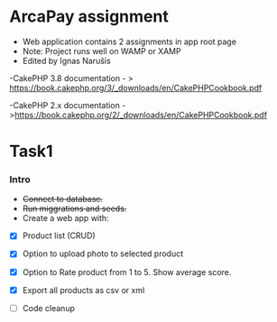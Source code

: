# ArcaPay assignment


* Web application contains 2 assignments in app root page
* Note: Project runs well on WAMP or XAMP
* Edited by Ignas Narušis

-CakePHP 3.8 documentation - > https://book.cakephp.org/3/_downloads/en/CakePHPCookbook.pdf

-CakePHP 2.x documentation - >https://book.cakephp.org/2/_downloads/en/CakePHPCookbook.pdf


# Task1

### Intro

* ~~Connect to database.~~ 
* ~~Run miggrations and seeds.~~
* Create a web app with:
- [x] Product list (CRUD)
- [x] Option to upload photo to selected product
- [x] Option to Rate product from 1 to 5. Show average score.
- [x] Export all products as csv or xml
- [ ] Code cleanup

